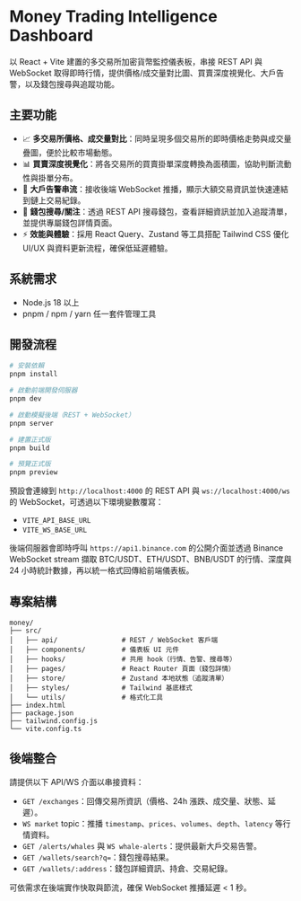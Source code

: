 # Money Trading Intelligence Dashboard

以 React + Vite 建置的多交易所加密貨幣監控儀表板，串接 REST API 與 WebSocket 取得即時行情，提供價格/成交量對比圖、買賣深度視覺化、大戶告警，以及錢包搜尋與追蹤功能。

## 主要功能

- 📈 **多交易所價格、成交量對比**：同時呈現多個交易所的即時價格走勢與成交量疊圖，便於比較市場動態。
- 📊 **買賣深度視覺化**：將各交易所的買賣掛單深度轉換為面積圖，協助判斷流動性與掛單分布。
- 🚨 **大戶告警串流**：接收後端 WebSocket 推播，顯示大額交易資訊並快速連結到鏈上交易紀錄。
- 👛 **錢包搜尋/關注**：透過 REST API 搜尋錢包，查看詳細資訊並加入追蹤清單，並提供專屬錢包詳情頁面。
- ⚡ **效能與體驗**：採用 React Query、Zustand 等工具搭配 Tailwind CSS 優化 UI/UX 與資料更新流程，確保低延遲體驗。

## 系統需求

- Node.js 18 以上
- pnpm / npm / yarn 任一套件管理工具

## 開發流程

```bash
# 安裝依賴
pnpm install

# 啟動前端開發伺服器
pnpm dev

# 啟動模擬後端（REST + WebSocket）
pnpm server

# 建置正式版
pnpm build

# 預覽正式版
pnpm preview
```

預設會連線到 `http://localhost:4000` 的 REST API 與 `ws://localhost:4000/ws` 的 WebSocket，可透過以下環境變數覆寫：

- `VITE_API_BASE_URL`
- `VITE_WS_BASE_URL`

後端伺服器會即時呼叫 `https://api1.binance.com` 的公開介面並透過 Binance WebSocket stream 擷取 BTC/USDT、ETH/USDT、BNB/USDT 的行情、深度與 24 小時統計數據，再以統一格式回傳給前端儀表板。

## 專案結構

```
money/
├── src/
│   ├── api/                # REST / WebSocket 客戶端
│   ├── components/         # 儀表板 UI 元件
│   ├── hooks/              # 共用 hook（行情、告警、搜尋等）
│   ├── pages/              # React Router 頁面（錢包詳情）
│   ├── store/              # Zustand 本地狀態（追蹤清單）
│   ├── styles/             # Tailwind 基底樣式
│   └── utils/              # 格式化工具
├── index.html
├── package.json
├── tailwind.config.js
└── vite.config.ts
```

## 後端整合

請提供以下 API/WS 介面以串接資料：

- `GET /exchanges`：回傳交易所資訊（價格、24h 漲跌、成交量、狀態、延遲）。
- `WS market` topic：推播 `timestamp`、`prices`、`volumes`、`depth`、`latency` 等行情資料。
- `GET /alerts/whales` 與 `WS whale-alerts`：提供最新大戶交易告警。
- `GET /wallets/search?q=`：錢包搜尋結果。
- `GET /wallets/:address`：錢包詳細資訊、持倉、交易紀錄。

可依需求在後端實作快取與節流，確保 WebSocket 推播延遲 < 1 秒。
